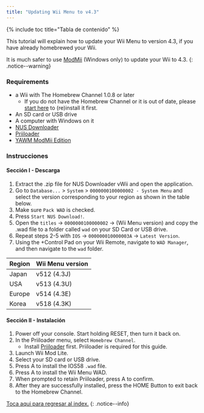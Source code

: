 ```yaml
---
title: "Updating Wii Menu to v4.3"
---
```


{% include toc title="Tabla de contenido" %}

This tutorial will explain how to update your Wii Menu to version 4.3, if you have already homebrewed your Wii.

It is much safer to use [ModMii](modmii) (Windows only) to update your Wii to 4.3.
{: .notice--warning}

### Requirements

* a Wii with The Homebrew Channel 1.0.8 or later
    + If you do not have the Homebrew Channel or it is out of date, please [start here](get-started) to (re)install it first.
* An SD card or USB drive
* A computer with Windows on it
* [NUS Downloader](https://github.com/WiiDatabase/nusdownloader/releases/latest)
* [Priiloader](priiloader)
* [YAWM ModMii Edition](https://oscwii.org/library/app/yawmme)

### Instrucciones

#### Sección I - Descarga

1. Extract the .zip file for NUS Downloader vWii and open the application.
1. Go to `Database...` > `System` > `0000000100000002 - System Menu` and select the version corresponding to your region as shown in the table below.
1. Make sure `Pack WAD` is checked.
1. Press `Start NUS Download!`.
1. Open the `titles` -> `0000000100000002` -> (Wii Menu version) and copy the .wad file to a folder called `wad` on your SD Card or USB drive.
1. Repeat steps 2-5 with `IOS` -> `000000010000003A` -> `Latest Version`.
1. Using the +Control Pad on your Wii Remote, navigate to `WAD Manager`, and then navigate to the `wad` folder.

| Region | Wii Menu version |
| ------ | ---------------- |
| Japan  | v512 (4.3J)      |
| USA    | v513 (4.3U)      |
| Europe | v514 (4.3E)      |
| Korea  | v518 (4.3K)      |

#### Sección II - Instalación

1. Power off your console. Start holding RESET, then turn it back on.
1. In the Priiloader menu, select `Homebrew Channel`.
    * Install [Priiloader](priiloader) first. Priiloader is required for this guide.
1. Launch Wii Mod Lite.
1. Select your SD card or USB drive.
1. Press A to install the IOS58 `.wad` file.
1. Press A to install the Wii Menu WAD.
1. When prompted to retain Priiloader, press A to confirm.
1. After they are successfully installed, press the HOME Button to exit back to the Homebrew Channel.

[Toca aqui para regresar al index.](site-navigation)
{: .notice--info}
